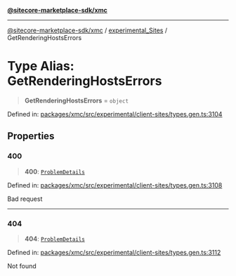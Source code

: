 [**@sitecore-marketplace-sdk/xmc**](../../../../README.md)

***

[@sitecore-marketplace-sdk/xmc](../../../../README.md) / [experimental\_Sites](../README.md) / GetRenderingHostsErrors

# Type Alias: GetRenderingHostsErrors

> **GetRenderingHostsErrors** = `object`

Defined in: [packages/xmc/src/experimental/client-sites/types.gen.ts:3104](https://github.com/Sitecore/marketplace-sdk/blob/main/packages/xmc/src/experimental/client-sites/types.gen.ts#L3104)

## Properties

### 400

> **400**: [`ProblemDetails`](ProblemDetails.md)

Defined in: [packages/xmc/src/experimental/client-sites/types.gen.ts:3108](https://github.com/Sitecore/marketplace-sdk/blob/main/packages/xmc/src/experimental/client-sites/types.gen.ts#L3108)

Bad request

***

### 404

> **404**: [`ProblemDetails`](ProblemDetails.md)

Defined in: [packages/xmc/src/experimental/client-sites/types.gen.ts:3112](https://github.com/Sitecore/marketplace-sdk/blob/main/packages/xmc/src/experimental/client-sites/types.gen.ts#L3112)

Not found
